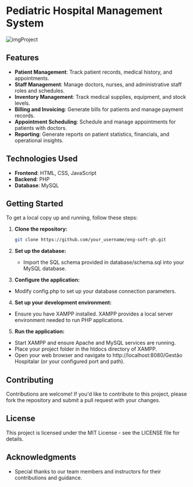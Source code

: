 # Pediatric Hospital Management System

![imgProject](https://github.com/DevGusIT/eng-soft-gh/assets/149635482/cb9b44c7-4b38-4e16-ae79-66c02519a401)

## Features

- **Patient Management**: Track patient records, medical history, and appointments.
- **Staff Management**: Manage doctors, nurses, and administrative staff roles and schedules.
- **Inventory Management**: Track medical supplies, equipment, and stock levels.
- **Billing and Invoicing**: Generate bills for patients and manage payment records.
- **Appointment Scheduling**: Schedule and manage appointments for patients with doctors.
- **Reporting**: Generate reports on patient statistics, financials, and operational insights.

## Technologies Used

- **Frontend**: HTML, CSS, JavaScript
- **Backend**: PHP
- **Database**: MySQL

## Getting Started

To get a local copy up and running, follow these steps:

1. **Clone the repository:**
   ```bash
   git clone https://github.com/your_username/eng-soft-gh.git

2. **Set up the database:**
   - Import the SQL schema provided in database/schema.sql into your MySQL database.

3. **Configure the application:**
  - Modify config.php to set up your database connection parameters.

4. **Set up your development environment:**
  - Ensure you have XAMPP installed. XAMPP provides a local server environment needed to run PHP applications.

5. **Run the application:**
  - Start XAMPP and ensure Apache and MySQL services are running.
  - Place your project folder in the htdocs directory of XAMPP.
  - Open your web browser and navigate to http://localhost:8080/Gestão Hospitalar (or your configured port and path).

## Contributing
Contributions are welcome! If you'd like to contribute to this project, please fork the repository and submit a pull request with your changes.

## License
This project is licensed under the MIT License - see the LICENSE file for details.

## Acknowledgments
  - Special thanks to our team members and instructors for their contributions and guidance.

